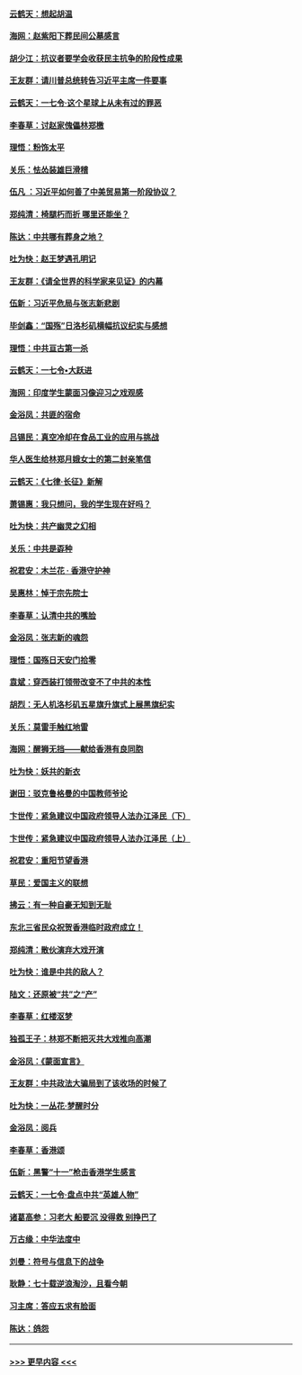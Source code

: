 #### [云鹤天：想起胡温](../pages/nsc993/n11600033.md?t=10200855) 
#### [海网：赵紫阳下葬民间公墓感言](../pages/nsc993/n11600021.md?t=10200855) 
#### [胡少江：抗议者要学会收获民主抗争的阶段性成果](../pages/nsc993/n11599626.md?t=10200855) 
#### [王友群：请川普总统转告习近平主席一件要事](../pages/nsc993/n11599533.md?t=10200855) 
#### [云鹤天：一七令‧这个星球上从未有过的罪恶](../pages/nsc993/n11598881.md?t=10200855) 
#### [李春草：讨赵家傀儡林郑檄](../pages/nsc993/n11598789.md?t=10200855) 
#### [理悟：粉饰太平](../pages/nsc993/n11598776.md?t=10200855) 
#### [关乐：怯怂装雄巨滑稽](../pages/nsc993/n11598767.md?t=10200855) 
#### [伍凡 ：习近平如何善了中美贸易第一阶段协议？](../pages/nsc993/n11596305.md?t=10200855) 
#### [郑纯清：椅腿朽而折 哪里还能坐？](../pages/nsc993/n11596273.md?t=10200855) 
#### [陈达：中共哪有葬身之地？](../pages/nsc993/n11596253.md?t=10200855) 
#### [吐为快：赵王梦遇孔明记](../pages/nsc993/n11596208.md?t=10200855) 
#### [王友群：《请全世界的科学家来见证》的内幕](../pages/nsc993/n11594091.md?t=10200855) 
#### [伍新：习近平危局与张志新悲剧](../pages/nsc993/n11594089.md?t=10200855) 
#### [毕剑鑫：“国殇”日洛杉矶横幅抗议纪实与感想](../pages/nsc993/n11591301.md?t=10200855) 
#### [理悟：中共亘古第一杀](../pages/nsc993/n11590734.md?t=10200855) 
#### [云鹤天：一七令•大跃进](../pages/nsc993/n11590699.md?t=10200855) 
#### [海网：印度学生蒙面习像迎习之戏观感](../pages/nsc993/n11590675.md?t=10200855) 
#### [金浴凤：共匪的宿命](../pages/nsc993/n11586383.md?t=10200855) 
#### [吕锡民：真空冷却在食品工业的应用与挑战](../pages/nsc993/n11585819.md?t=10200855) 
#### [华人医生给林郑月娥女士的第二封亲笔信](../pages/nsc993/n11585124.md?t=10200855) 
#### [云鹤天：《七律·长征》新解](../pages/nsc993/n11584578.md?t=10200855) 
#### [萧锡惠：我只想问，我的学生现在好吗？](../pages/nsc993/n11583828.md?t=10200855) 
#### [吐为快：共产幽灵之幻相](../pages/nsc993/n11583224.md?t=10200855) 
#### [关乐：中共是孬种](../pages/nsc993/n11582099.md?t=10200855) 
#### [祝君安：木兰花 · 香港守护神](../pages/nsc993/n11581782.md?t=10200855) 
#### [吴惠林：悼于宗先院士](../pages/nsc993/n11580283.md?t=10200855) 
#### [李春草：认清中共的嘴脸](../pages/nsc993/n11579954.md?t=10200855) 
#### [金浴凤：张志新的魂怨](../pages/nsc993/n11579913.md?t=10200855) 
#### [理悟：国殇日天安门拾零](../pages/nsc993/n11579843.md?t=10200855) 
#### [袁斌：穿西装打领带改变不了中共的本性](../pages/nsc993/n11579814.md?t=10200855) 
#### [胡烈：无人机洛杉矶五星旗升旗式上展黑旗纪实](../pages/nsc993/n11579322.md?t=10200855) 
#### [关乐：莫雷手触红地雷](../pages/nsc993/n11577862.md?t=10200855) 
#### [海网：醒狮无挡——献给香港有良同胞](../pages/nsc993/n11577835.md?t=10200855) 
#### [吐为快：妖共的新衣](../pages/nsc993/n11577575.md?t=10200855) 
#### [谢田：驳克鲁格曼的中国教师爷论](../pages/nsc993/n11575034.md?t=10200855) 
#### [卞世传：紧急建议中国政府领导人法办江泽民（下）](../pages/nsc993/n11573390.md?t=10200855) 
#### [卞世传：紧急建议中国政府领导人法办江泽民（上）](../pages/nsc993/n11573208.md?t=10200855) 
#### [祝君安：重阳节望香港](../pages/nsc993/n11573190.md?t=10200855) 
#### [草民：爱国主义的联想](../pages/nsc993/n11572333.md?t=10200855) 
#### [拂云：有一种自豪无知到无耻](../pages/nsc993/n11572006.md?t=10200855) 
#### [东北三省民众祝贺香港临时政府成立！](../pages/nsc993/n11571215.md?t=10200855) 
#### [郑纯清：散伙演弃大戏开演](../pages/nsc993/n11570826.md?t=10200855) 
#### [吐为快：谁是中共的敌人？](../pages/nsc993/n11570817.md?t=10200855) 
#### [陆文：还原被“共”之“产”](../pages/nsc993/n11570798.md?t=10200855) 
#### [李春草：红楼沤梦](../pages/nsc993/n11569673.md?t=10200855) 
#### [独孤王子：林郑不断把灭共大戏推向高潮](../pages/nsc993/n11569381.md?t=10200855) 
#### [金浴凤：《蒙面宣言》](../pages/nsc993/n11569368.md?t=10200855) 
#### [王友群：中共政法大骗局到了该收场的时候了](../pages/nsc993/n11568940.md?t=10200855) 
#### [吐为快：一丛花‧梦醒时分](../pages/nsc993/n11567491.md?t=10200855) 
#### [金浴凤：阅兵](../pages/nsc993/n11567454.md?t=10200855) 
#### [李春草：香港颂](../pages/nsc993/n11567444.md?t=10200855) 
#### [伍新：黑警“十一”枪击香港学生感言](../pages/nsc993/n11567426.md?t=10200855) 
#### [云鹤天：一七令‧盘点中共“英雄人物”](../pages/nsc993/n11567091.md?t=10200855) 
#### [诸葛高参：习老大 船要沉 没得救 别挣巴了](../pages/nsc993/n11566976.md?t=10200855) 
#### [万古缘：中华法度中](../pages/nsc993/n11566726.md?t=10200855) 
#### [刘曼：符号与信息下的战争](../pages/nsc993/n11564655.md?t=10200855) 
#### [耿静：七十载逆浪淘沙，且看今朝](../pages/nsc993/n11564520.md?t=10200855) 
#### [习主席：答应五求有脸面](../pages/nsc993/n11563953.md?t=10200855) 
#### [陈达：鸽怨](../pages/nsc993/n11561879.md?t=10200855) 

----
#### [ >>> 更早内容 <<< ](../indexes/nsc993-earlier.md)
